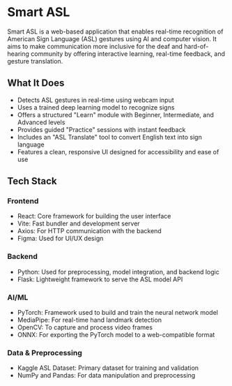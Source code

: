 # Smart ASL

Smart ASL is a web-based application that enables real-time recognition of American Sign Language (ASL) gestures using AI and computer vision. It aims to make communication more inclusive for the deaf and hard-of-hearing community by offering interactive learning, real-time feedback, and gesture translation.

## What It Does

- Detects ASL gestures in real-time using webcam input  
- Uses a trained deep learning model to recognize signs  
- Offers a structured "Learn" module with Beginner, Intermediate, and Advanced levels  
- Provides guided "Practice" sessions with instant feedback  
- Includes an "ASL Translate" tool to convert English text into sign language  
- Features a clean, responsive UI designed for accessibility and ease of use  

## Tech Stack

### Frontend
- React: Core framework for building the user interface  
- Vite: Fast bundler and development server  
- Axios: For HTTP communication with the backend  
- Figma: Used for UI/UX design  

### Backend
- Python: Used for preprocessing, model integration, and backend logic  
- Flask: Lightweight framework to serve the ASL model API  

### AI/ML
- PyTorch: Framework used to build and train the neural network model  
- MediaPipe: For real-time hand landmark detection  
- OpenCV: To capture and process video frames  
- ONNX: For exporting the PyTorch model to a web-compatible format  

### Data & Preprocessing
- Kaggle ASL Dataset: Primary dataset for training and validation  
- NumPy and Pandas: For data manipulation and preprocessing  
